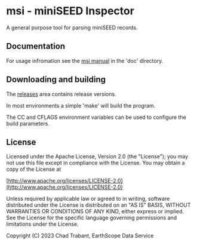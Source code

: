 # msi - miniSEED Inspector

A general purpose tool for parsing miniSEED records.

## Documentation

For usage infromation see the [msi manual](doc/msi.md) in the
'doc' directory.

## Downloading and building

The [releases](https://github.com/earthscope/msi/releases) area
contains release versions.

In most environments a simple 'make' will build the program.

The CC and CFLAGS environment variables can be used to configure
the build parameters.

## License

Licensed under the Apache License, Version 2.0 (the "License");
you may not use this file except in compliance with the License.
You may obtain a copy of the License at

[http://www.apache.org/licenses/LICENSE-2.0](http://www.apache.org/licenses/LICENSE-2.0)

Unless required by applicable law or agreed to in writing, software
distributed under the License is distributed on an "AS IS" BASIS,
WITHOUT WARRANTIES OR CONDITIONS OF ANY KIND, either express or implied.
See the License for the specific language governing permissions and
limitations under the License.

Copyright (C) 2023 Chad Trabant, EarthScope Data Service